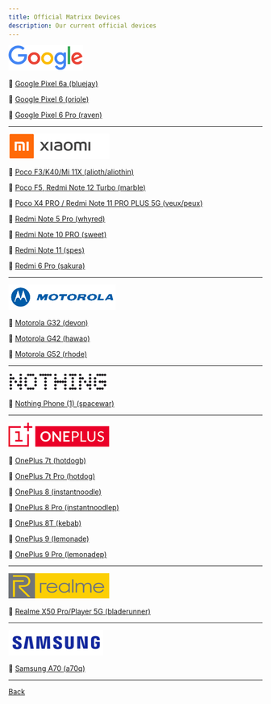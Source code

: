 ```yaml
---
title: Official Matrixx Devices
description: Our current official devices
---
```


<a href="#"><img src="assets/google.png" height="50" /></a>

:iphone: [Google Pixel 6a (bluejay)](google/bluejay.md)

:iphone: [Google Pixel 6 (oriole)](google/oriole.md)

:iphone: [Google Pixel 6 Pro (raven)](google/raven.md)

----

<a href="#"><img src="assets/mi.png" height="50" /></a>

:iphone: [Poco F3/K40/Mi 11X (alioth/aliothin)](mi/alioth.md)

:iphone: [Poco F5, Redmi Note 12 Turbo (marble)](mi/marble.md)

:iphone: [Poco X4 PRO / Redmi Note 11 PRO PLUS 5G (veux/peux)](mi/veux.md)

:iphone: [Redmi Note 5 Pro (whyred)](mi/whyred.md)

:iphone: [Redmi Note 10 PRO  (sweet)](mi/sweet.md)

:iphone: [Redmi Note 11 (spes)](mi/spes.md)

:iphone: [Redmi 6 Pro (sakura)](mi/sakura.md)

----

<a href="#"><img src="assets/moto.png" height="50" /></a>

:iphone: [Motorola G32 (devon)](motorola/devon.md)

:iphone: [Motorola G42 (hawao)](motorola/hawao.md)

:iphone: [Motorola G52 (rhode)](motorola/rhode.md)

----

<a href="#"><img src="assets/nothing.png" height="35" /></a>

:iphone: [Nothing Phone (1) (spacewar)](nothing/spacewar.md)

----

<a href="#"><img src="assets/oneplus.png" height="50" /></a>

:iphone: [OnePlus 7t (hotdogb)](oneplus/hotdogb.md)
 
:iphone: [OnePlus 7t Pro (hotdog)](oneplus/hotdog.md)

:iphone: [OnePlus 8 (instantnoodle)](oneplus/instantnoodle.md)

:iphone: [OnePlus 8 Pro (instantnoodlep)](oneplus/instantnoodlep.md)

:iphone: [OnePlus 8T (kebab)](oneplus/kebab.md)

:iphone: [OnePlus 9 (lemonade)](oneplus/lemonade.md)

:iphone: [OnePlus 9 Pro (lemonadep)](oneplus/lemonadep.md)

----

<a href="#"><img src="assets/realme.png" height="50" /></a>

:iphone: [Realme X50 Pro/Player 5G (bladerunner)](realme/bladerunner.md)

----

<a href="#"><img src="assets/Samsung.png" height="50" /></a>

:iphone: [Samsung A70 (a70q)](Samsung/a70q.md)

----

[Back](./)
